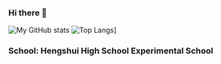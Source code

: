 ### Hi there 👋

![My GitHub stats](https://github-readme-stats.vercel.app/api?username=yuanzhidao&show_icons=true)
![Top Langs](https://github-readme-stats.vercel.app/api/top-langs/?username=yuanzhidao)]

### School: Hengshui High School Experimental School

<!--
**yuanzhidao/yuanzhidao** is a ✨ _special_ ✨ repository because its `README.md` (this file) appears on your GitHub profile.

Here are some ideas to get you started:

- 🔭 I’m currently working on ...
- 🌱 I’m currently learning ...
- 👯 I’m looking to collaborate on ...
- 🤔 I’m looking for help with ...
- 💬 Ask me about ...
- 📫 How to reach me: ...
- 😄 Pronouns: ...
- ⚡ Fun fact: ...
-->
